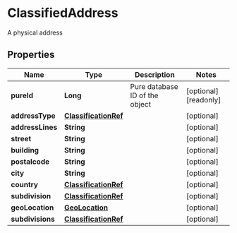 

# ClassifiedAddress

A physical address
## Properties

Name | Type | Description | Notes
------------ | ------------- | ------------- | -------------
**pureId** | **Long** | Pure database ID of the object |  [optional] [readonly]
**addressType** | [**ClassificationRef**](ClassificationRef.md) |  |  [optional]
**addressLines** | **String** |  |  [optional]
**street** | **String** |  |  [optional]
**building** | **String** |  |  [optional]
**postalcode** | **String** |  |  [optional]
**city** | **String** |  |  [optional]
**country** | [**ClassificationRef**](ClassificationRef.md) |  |  [optional]
**subdivision** | [**ClassificationRef**](ClassificationRef.md) |  |  [optional]
**geoLocation** | [**GeoLocation**](GeoLocation.md) |  |  [optional]
**subdivisions** | [**ClassificationRef**](ClassificationRef.md) |  |  [optional]



